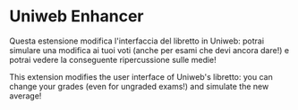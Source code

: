 # Uniweb Enhancer
Questa estensione modifica l'interfaccia del libretto in Uniweb: potrai simulare una modifica ai tuoi voti (anche per esami che devi ancora dare!) e potrai vedere la conseguente ripercussione sulle medie!

This extension modifies the user interface of Uniweb's libretto: you can change your grades (even for ungraded exams!) and simulate the new average!